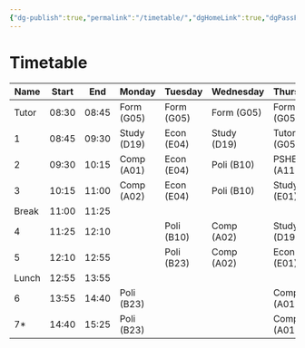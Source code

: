 ```yaml
---
{"dg-publish":true,"permalink":"/timetable/","dgHomeLink":true,"dgPassFrontmatter":false}
---
```



# Timetable
| Name  | Start |  End  | Monday                 | Tuesday         | Wednesday              | Thursday               | Friday          |
| ----- | ----- | ----- | ---------------------- | --------------- | ---------------------- | ---------------------- | --------------- |
| Tutor | 08:30 | 08:45 | Form (G05)             | Form (G05)      | Form (G05)             | Form (G05)             |                 |
| 1     | 08:45 | 09:30 | Study (D19)            | Econ (E04)      | Study (D19)            | Tutor (G05)            |                 |
| 2     | 09:30 | 10:15 | Comp (A01)             | Econ (E04)      | Poli (B10)             | PSHE (A11)             |                 |
| 3     | 10:15 | 11:00 | Comp (A02)             | Econ (E04)      | Poli (B10)             | Study (E01)            |                 |
| Break | 11:00 | 11:25 |                        |                 |                        |                        |                 |
| 4     | 11:25 | 12:10 |                        | Poli (B10)      | Comp (A02)             | Study (D19)            | Econ (E01)      |
| 5     | 12:10 | 12:55 |                        | Poli (B23)      | Comp (A02)             | Econ (E01)             | Econ (E01)      |
| Lunch | 12:55 | 13:55 |                        |                 |                        |                        |                 |
| 6     | 13:55 | 14:40 | Poli (B23)             |                 |                        | Comp (A01)             |                 |
| 7*    | 14:40 | 15:25 | Poli (B23)             |                 |                        | Comp (A01)             |                 |